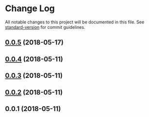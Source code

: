 # Change Log

All notable changes to this project will be documented in this file. See [standard-version](https://github.com/conventional-changelog/standard-version) for commit guidelines.

<a name="0.0.5"></a>
## [0.0.5](https://github.com/https://github.com/nuxt-community/google-gtag/compare/v0.0.4...v0.0.5) (2018-05-17)



<a name="0.0.4"></a>
## [0.0.4](https://github.com/https://github.com/nuxt-community/google-gtag/compare/v0.0.3...v0.0.4) (2018-05-11)



<a name="0.0.3"></a>
## [0.0.3](https://github.com/https://github.com/nuxt-community/google-gtag/compare/v0.0.2...v0.0.3) (2018-05-11)



<a name="0.0.2"></a>
## [0.0.2](https://github.com/https://github.com/nuxt-community/google-gtag/compare/v0.0.1...v0.0.2) (2018-05-11)



<a name="0.0.1"></a>
## 0.0.1 (2018-05-11)
